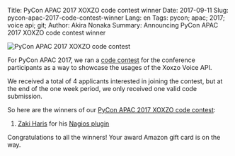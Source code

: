 Title: PyCon APAC 2017 XOXZO code contest winner
Date: 2017-09-11
Slug: pycon-apac-2017-code-contest-winner
Lang: en
Tags: pycon; apac; 2017; voice api; git;
Author: Akira Nonaka
Summary: Announcing PyCon APAC 2017 XOXZO code contest winner

![PyCon APAC 2017 XOXZO code contest](/images/code_contest_screenshot.jpg)

For PyCon APAC 2017, we ran a [code contest](https://xoxzo.github.io/codecontest/)
for the conference participants as a way to showcase the usages of the Xoxzo Voice API.

We received a total of 4 applicants interested in joining the contest, but at
the end of the one week period, we only received one valid code submission.

So here are the winners of our [PyCon APAC 2017 XOXZO code contest](https://xoxzo.github.io/codecontest/):

1. [Zaki Haris](https://github.com/skycrew) for his [Nagios plugin](https://github.com/skycrew/xoxzo-nagios-boilerplate)

Congratulations to all the winners! Your award Amazon gift card is on the way.
